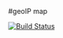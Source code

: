 #geoIP map

[![Build Status](https://travis-ci.org/Siarhei-Sudakou/geoIP-map.svg?branch=master)](https://travis-ci.org/Siarhei-Sudakou/geoIP-map)
